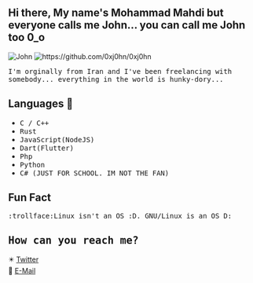 ## Hi there, My name's Mohammad Mahdi but everyone calls me John... you can call me John too 0_o
<img src="https://github-readme-stats.vercel.app/api/wakatime?username=xj0hn&theme=nightowl&show_icons=true" alt="John"/>
<img src="https://github-readme-stats.vercel.app/api/top-langs/?username=0xj0hn&theme=nightowl&hide=html,css,scss" alt="https://github.com/0xj0hn/0xj0hn"/>


<samp>I'm orginally from Iran and I've been freelancing with somebody...
everything in the world is hunky-dory...

## Languages 🔨
- <samp>C / C++
- <samp>Rust
- <samp>JavaScript(NodeJS)
- <samp>Dart(Flutter)
- <samp>Php
- <samp>Python
- <samp>C# (JUST FOR SCHOOL. IM NOT THE FAN)



## Fun Fact
<samp>:trollface:Linux isn't an OS :D. GNU/Linux is an OS D:

## <samp>How can you reach me?
✴️ [Twitter](https://twitter.com/i_am_j0hn) </br>
📧 [E-Mail](mailto:knightxh7@gmail.com)

